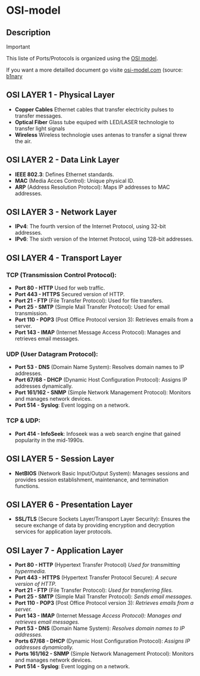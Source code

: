 # OSI-model
## Description
>[!important]
>This liste of Ports/Protocols is organized using the [OSI model](https://en.wikipedia.org/wiki/OSI_model).
>
>If you want a more detailled document go visite [osi-model.com](https://osi-model.com/) (source: [b1nary](https://github.com/b1nary)
## OSI LAYER 1 - Physical Layer
- **Copper Cables** Ethernet cables that transfer electricity pulses to transfer messages.
- **Optical Fiber** Glass tube equiped with LED/LASER technologie to transfer light signals
- **Wireless** Wireless technologie uses antenas to transfer a signal threw the air.
## OSI LAYER 2 - Data Link Layer
- **IEEE 802.3**: Defines Ethernet standards.
- **MAC** (Media Acces Control): Unique physical ID.
- **ARP** (Address Resolution Protocol): Maps IP addresses to MAC addresses.
## OSI LAYER 3 - Network Layer
- **IPv4**: The fourth version of the Internet Protocol, using 32-bit addresses.
- **IPv6**: The sixth version of the Internet Protocol, using 128-bit addresses.
## OSI LAYER 4 - Transport Layer
### TCP (Transmission Control Protocol):
- **Port 80 - HTTP** Used for web traffic.
- **Port 443 - HTTPS** Secured version of HTTP.
- **Port 21 - FTP** (File Transfer Protocol): Used for file transfers.
- **Port 25 - SMTP** (Simple Mail Transfer Protocol): Used for email transmission.
- **Port 110 - POP3** (Post Office Protocol version 3): Retrieves emails from a server.
- **Port 143 - IMAP** (Internet Message Access Protocol): Manages and retrieves email messages. 
### UDP (User Datagram Protocol):
- **Port 53 - DNS** (Domain Name System): Resolves domain names to IP addresses.
- **Port 67/68 - DHCP** (Dynamic Host Configuration Protocol): Assigns IP addresses dynamically.
- **Port 161/162 - SNMP** (Simple Network Management Protocol): Monitors and manages network devices.
- **Port 514 - Syslog**: Event logging on a network.
### TCP & UDP:
- **Port 414 - InfoSeek**: Infoseek was a web search engine that gained popularity in the mid-1990s.
## OSI LAYER 5 - Session Layer
- **NetBIOS** (Network Basic Input/Output System): Manages sessions and provides session establishment, maintenance, and termination functions.
## OSI LAYER 6 - Presentation Layer
- **SSL/TLS** (Secure Sockets Layer/Transport Layer Security): Ensures the secure exchange of data by providing encryption and decryption services for application layer protocols.
## OSI Layer 7 - Application Layer
- **Port 80 - HTTP** (Hypertext Transfer Protocol) *Used for transmitting hypermedia.*
- **Port 443 - HTTPS** (Hypertext Transfer Protocol Secure): *A secure version of HTTP.*
- **Port 21 - FTP** (File Transfer Protocol): *Used for transferring files.*
- **Port 25 - SMTP** (Simple Mail Transfer Protocol): *Sends email messages.*
- **Port 110 - POP3** (Post Office Protocol version 3): *Retrieves emails from a server.*
- **Port 143 - IMAP** (Internet Message *Access Protocol): Manages and retrieves email messages.*
- **Port 53 - DNS** (Domain Name System): *Resolves domain names to IP addresses.*
- **Ports 67/68 - DHCP** (Dynamic Host Configuration Protocol): *Assigns IP addresses dynamically.*
- **Ports 161/162 - SNMP** (Simple Network Management Protocol): Monitors and manages network devices.
- **Port 514 - Syslog**: Event logging on a network.

